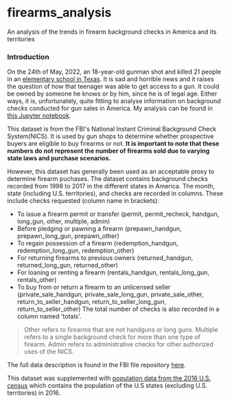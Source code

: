 # firearms_analysis
An analysis of the trends in firearm background checks in America and its territories
### Introduction
On the 24th of May, 2022, an 18-year-old gunman shot and killed 21 people in an [elementary school in Texas](https://www.aljazeera.com/news/2022/5/25/texas-shooting-what-where-and-who). It is sad and horrible news and it raises the question of how that teenager was able to get access to a gun. It could be owned by someone he knows or by him, since he is of legal age. Either ways, it is, unfortunately, quite fitting to analyse information on background checks conducted for gun sales in America.
My analysis can be found in [this Jupyter notebook](https://github.com/ItunuoluwaOlowoye/firearms_analysis/blob/main/Investigating%20the%20FireArms%20Check%20Dataset.ipynb).

This dataset is from the FBI's National Instant Criminal Background Check System(NICS). It is used by gun shops to determine whether prospective buyers are eligible to buy firearms or not. 
**It is important to note that these numbers do not represent the number of firearms sold due to varying state laws and purchase scenarios.**

However, this dataset has generally been used as an acceptable proxy to determine firearm puchases.
The dataset contains background checks recorded from 1998 to 2017 in the different states in America. The month, state (including U.S. territories), and checks are recorded in columns. These include checks requested (column name in brackets):
* To issue a firearm permit or transfer (permit, permit_recheck, handgun, long_gun, other, multiple, admin)
* Before pledging or pawning a firearm (prepawn_handgun, prepawn_long_gun, prepawn_other)
* To regain possession of a firearm (redemption_handgun, redemption_long_gun, redemption_other)
* For returning firearms to previous owners (returned_handgun, returned_long_gun, returned_other)
* For loaning or renting a firearm (rentals_handgun, rentals_long_gun, rentals_other)
* To buy from or return a firearm to an unlicensed seller (private_sale_handgun, private_sale_long_gun, private_sale_other, return_to_seller_handgun, return_to_seller_long_gun, return_to_seller_other)
The total number of checks is also recorded in a column named 'totals'.

> Other refers to firearms that are not handguns or long guns. Multiple refers to a single background check for more than one type of firearm. Admin refers to administrative checks for other authorized uses of the NICS.

The full data description is found in the FBI file repository [here](https://www.fbi.gov/file-repository/nics_firearm_checks_-_month_year_by_state_type.pdf/view).

This dataset was supplemented with [population data from the 2016 U.S. census](https://www.google.com/url?q=https://d17h27t6h515a5.cloudfront.net/topher/2017/November/5a0a554c_u.s.-census-data/u.s.-census-data.csv&sa=D&source=editors&ust=1653921451986105&usg=AOvVaw1MavANZwewqQN29G-X61Ub) which contains the population of the U.S states (excluding U.S. territories) in 2016.
